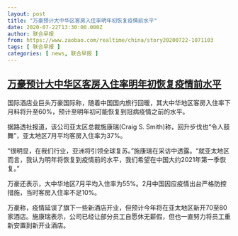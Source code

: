 ```yaml
---
layout: post
title: "万豪预计大中华区客房入住率明年初恢复疫情前水平"
date: 2020-07-22T13:30:00.000Z
author: 联合早报
from: https://www.zaobao.com/realtime/china/story20200722-1071103
tags: [ 联合早报 ]
categories: [ news, 联合早报 ]
---
```

<!--1595424600000-->
[万豪预计大中华区客房入住率明年初恢复疫情前水平](https://www.zaobao.com/realtime/china/story20200722-1071103)
------

<div>
<p>国际酒店业巨头万豪国际称，随着中国国内旅行回暖，其大中华地区客房入住率下月料将升至60%，预计至明年初可能恢复到冠病疫情之前的水平。</p><p>据路透社报道，该公司亚太区总裁施康瑞(Craig S. Smith)称，回升步伐也“令人鼓舞”，亚太地区7月平均客房入住率为37%。</p><p>“很明显，在我们行业，亚洲将引领全球复苏。”施康瑞在采访中透露。“就亚太地区而言，我认为明年将恢复到疫情前的水平，我们希望在中国大约2021年第一季恢复。”</p><section id="imu"><div id="dfp-ad-imu1-wrapper" class="dfp-tag-wrapper"><div id="dfp-ad-imu1" class="dfp-tag-wrapper"></div></div></section><p>万豪还表示，大中华地区7月平均入住率为55%。2月中国因应疫情出台严格防控措施，当时客房入住率不足10%。</p><p>万豪称，疫情延误了旗下一些新酒店开业，但预计今年将在亚太地区新开70至80家酒店。施康瑞表示，公司已经让部分员工自愿休无薪假，但也一直努力将员工重新安置到新开业酒店。</p><div id="innity-in-post"></div><div id="dfp-ad-midarticlespecial-wrapper" class="dfp-tag-wrapper"><div id="dfp-ad-midarticlespecial" class="dfp-tag-wrapper"></div></div>
</div>
